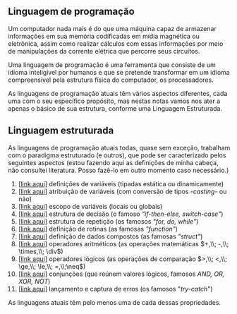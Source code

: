 <script>MathJax = {tex: {inlineMath: [['$', '$']]}, svg: {fontCache: 'global'}};</script>
<script type="text/javascript" id="MathJax-script" async src="https://cdn.jsdelivr.net/npm/mathjax@3/es5/tex-svg.js"> </script>

## **Linguagem de programação**

Um computador nada mais é do que uma máquina capaz de armazenar informações em sua memória codificadas em mídia magnética ou eletrônica, assim como realizar cálculos com essas informações por meio de manipulações da corrente elétrica que percorre seus circuitos.

Uma linguagem de programação é uma ferramenta que consiste de um idioma inteligível por humanos e que se pretende transformar em um idioma compreensível pela estrutura física do computador, os processadores.

As linguagens de programação atuais têm vários aspectos diferentes, cada uma com o seu específico propósito, mas nestas notas vamos nos ater a apenas o básico de sua estrutura, conforme uma Linguagem Estruturada.

## **Linguagem estruturada**

As linguagens de programação atuais todas, quase sem exceção, trabalham com o paradigma estruturado (e outros), que pode ser caracterizado pelos seguintes aspectos (estou fazendo aqui as definições de minha cabeça, não consultei literatura. Posso fazê-lo em outro momento caso necessário.)

1. [[link aqui]](./definicoes-de-variaveis) definições de variáveis (tipadas estática ou dinamicamente)
2. [[link aqui]](./definicoes-de-variaveis) atribuição de variáveis (com conversão de tipos -_casting_- ou não)
3. [[link aqui]]() escopo de variáveis (locais ou globais)
4. [[link aqui]]() estrutura de decisão (o famoso _"if-then-else, switch-case"_)
5. [[link aqui]]() estrutura de repetição (os famosos _"for, do, while"_)
6. [[link aqui]]() definição de rotinas (as famosas _"function"_)
7. [[link aqui]]() definição de dados compostos (as famosas _"struct"_)
8. [[link aqui]]() operadores aritméticos (as operações matemáticas $+,\\; -,\\; \times,\\; \div$)
9. [[link aqui]]() operadores lógicos (as operações de comparação $>,\\; <,\\; \ge,\\; \le,\\; =,\\;\neq$)
10. [[link aqui]]() conjunções (que reúnem valores lógicos, famosos _AND, OR, XOR, NOT_)
11. [[link aqui]]() lançamento e captura de erros (os famosos "_try-catch_")

As linguagens atuais têm pelo menos uma de cada dessas propriedades.
